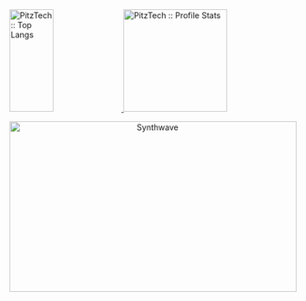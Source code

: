 <div>
  <a href="https://github.com/PitzTech">
  <img height="180em" width="39%"src="https://github-readme-stats.vercel.app/api/top-langs/?username=PitzTech&langs_count=8&theme=synthwave&layout=compact" alt="PitzTech :: Top Langs" />
  <img height="180em" width="60%" src="https://github-readme-stats.vercel.app/api?username=PitzTech&show_icons=true&theme=synthwave" alt="PitzTech :: Profile Stats" />
</div>

<p align="center"><img src="https://thumbs.gfycat.com/GoodnaturedFondGaur-size_restricted.gif" alt="Synthwave" height="300" width="100%"></p>
